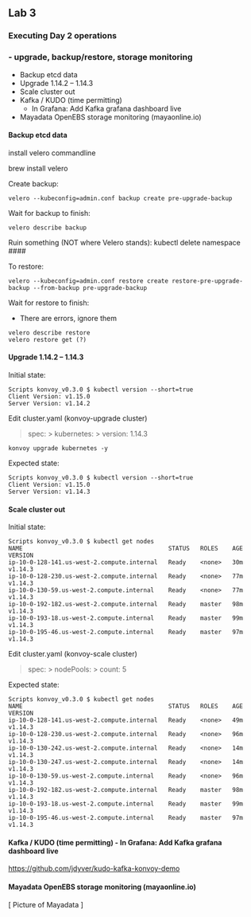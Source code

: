 ## Lab 3

### Executing Day 2 operations
### - upgrade, backup/restore, storage monitoring

- Backup etcd data
- Upgrade 1.14.2 – 1.14.3
- Scale cluster out
- Kafka / KUDO (time permitting)
    - In Grafana: Add Kafka grafana dashboard live
- Mayadata OpenEBS storage monitoring (mayaonline.io)

#### Backup etcd data

install velero commandline

brew install velero

Create backup:
```
velero --kubeconfig=admin.conf backup create pre-upgrade-backup
```

Wait for backup to finish:
```
velero describe backup
```

Ruin something (NOT where Velero stands):
kubectl delete namespace ####

To restore:
```
velero --kubeconfig=admin.conf restore create restore-pre-upgrade-backup --from-backup pre-upgrade-backup
```

Wait for restore to finish:
-  There are errors, ignore them
```
velero describe restore
velero restore get (?)
```

#### Upgrade 1.14.2 – 1.14.3
Initial state:
```
Scripts konvoy_v0.3.0 $ kubectl version --short=true
Client Version: v1.15.0
Server Version: v1.14.2
```

Edit cluster.yaml (konvoy-upgrade cluster)
 > spec: > kubernetes: > version: 1.14.3

```
konvoy upgrade kubernetes -y
```

Expected state:
```
Scripts konvoy_v0.3.0 $ kubectl version --short=true
Client Version: v1.15.0
Server Version: v1.14.3
```

#### Scale cluster out
Initial state:
```
Scripts konvoy_v0.3.0 $ kubectl get nodes
NAME                                         STATUS   ROLES    AGE   VERSION
ip-10-0-128-141.us-west-2.compute.internal   Ready    <none>   30m   v1.14.3
ip-10-0-128-230.us-west-2.compute.internal   Ready    <none>   77m   v1.14.3
ip-10-0-130-59.us-west-2.compute.internal    Ready    <none>   77m   v1.14.3
ip-10-0-192-182.us-west-2.compute.internal   Ready    master   98m   v1.14.3
ip-10-0-193-18.us-west-2.compute.internal    Ready    master   99m   v1.14.3
ip-10-0-195-46.us-west-2.compute.internal    Ready    master   97m   v1.14.3
```

Edit cluster.yaml (konvoy-scale cluster)
 > spec: > nodePools: > count: 5

Expected state:
```
Scripts konvoy_v0.3.0 $ kubectl get nodes
NAME                                         STATUS   ROLES    AGE   VERSION
ip-10-0-128-141.us-west-2.compute.internal   Ready    <none>   49m   v1.14.3
ip-10-0-128-230.us-west-2.compute.internal   Ready    <none>   96m   v1.14.3
ip-10-0-130-242.us-west-2.compute.internal   Ready    <none>   14m   v1.14.3
ip-10-0-130-247.us-west-2.compute.internal   Ready    <none>   14m   v1.14.3
ip-10-0-130-59.us-west-2.compute.internal    Ready    <none>   96m   v1.14.3
ip-10-0-192-182.us-west-2.compute.internal   Ready    master   98m   v1.14.3
ip-10-0-193-18.us-west-2.compute.internal    Ready    master   99m   v1.14.3
ip-10-0-195-46.us-west-2.compute.internal    Ready    master   97m   v1.14.3
```

#### Kafka / KUDO (time permitting) - In Grafana: Add Kafka grafana dashboard live

https://github.com/jdyver/kudo-kafka-konvoy-demo

#### Mayadata OpenEBS storage monitoring (mayaonline.io)

[ Picture of Mayadata ]
